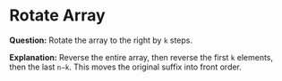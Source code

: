 # Rotate Array

**Question:**
Rotate the array to the right by `k` steps.

**Explanation:**
Reverse the entire array, then reverse the first `k` elements, then the last `n−k`. This moves the original suffix into front order.